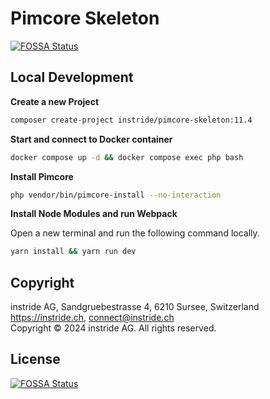 # Pimcore Skeleton
[![FOSSA Status](https://app.fossa.com/api/projects/git%2Bgithub.com%2Fdvonrohr%2Fpimcore-skeleton.svg?type=shield)](https://app.fossa.com/projects/git%2Bgithub.com%2Fdvonrohr%2Fpimcore-skeleton?ref=badge_shield)


## Local Development

**Create a new Project**

```bash
composer create-project instride/pimcore-skeleton:11.4
```

**Start and connect to Docker container**

```bash
docker compose up -d && docker compose exec php bash
```

**Install Pimcore**

```bash
php vendor/bin/pimcore-install --no-interaction
```

**Install Node Modules and run Webpack**

Open a new terminal and run the following command locally.

```bash
yarn install && yarn run dev
```

## Copyright

instride AG, Sandgruebestrasse 4, 6210 Sursee, Switzerland  
https://instride.ch, connect@instride.ch  
Copyright © 2024 instride AG. All rights reserved.


## License
[![FOSSA Status](https://app.fossa.com/api/projects/git%2Bgithub.com%2Fdvonrohr%2Fpimcore-skeleton.svg?type=large)](https://app.fossa.com/projects/git%2Bgithub.com%2Fdvonrohr%2Fpimcore-skeleton?ref=badge_large)